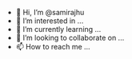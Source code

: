 - 👋 Hi, I’m @samirajhu
- 👀 I’m interested in ...
- 🌱 I’m currently learning ...
- 💞️ I’m looking to collaborate on ...
- 📫 How to reach me ...

<!---
samirajhu/samirajhu is a ✨ special ✨ repository because its `README.md` (this file) appears on your GitHub profile.
You can click the Preview link to take a look at your changes.
--->
